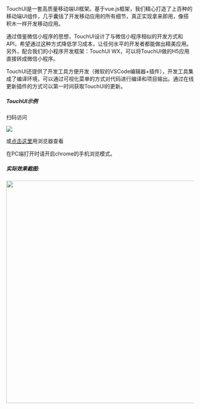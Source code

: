 TouchUI是一套高质量移动端UI框架。基于vue.js框架，我们精心打造了上百种的移动端UI组件，几乎囊括了开发移动应用的所有细节，真正实现拿来即用，像搭积木一样开发移动应用。

通过借鉴微信小程序的思想，TouchUI设计了与微信小程序相似的开发方式和API，希望通过这种方式降低学习成本，让任何水平的开发者都能做出精美应用。另外，配合我们的小程序开发框架：TouchUI WX，可以将TouchUI做的H5应用直接转成微信小程序。

TouchUI还提供了开发工具方便开发（微软的VSCode编辑器+插件），开发工具集成了编译环境，可以通过可视化菜单的方式对代码进行编译和项目输出。通过在线更新插件的方式可以第一时间获取TouchUI的更新。

##### TouchUI示例

扫码访问

 <img src="http://images.uileader.com/20180201/ed2ac937-dddd-4dfe-9ae0-6060a44cad41.png" />

或<a href="http://www.uileader.com/touchui_webapp/index.html">点击这里</a>用浏览器查看

在PC端打开时请开启chrome的手机浏览模式。



##### 实际效果截图:

  <img width="600" height="597" src="http://www.touchui.io/img/banner2.png" />



